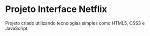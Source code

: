 # Projeto Interface Netflix

Projeto criado utilizando tecnologias simples como HTML5, CSS3 e JavaScript.
